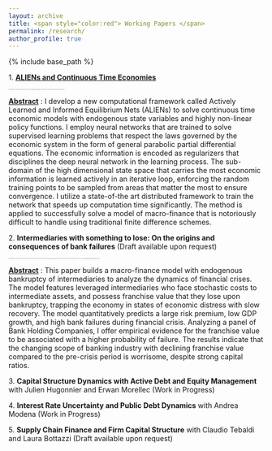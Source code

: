 ```yaml
---
layout: archive
title: <span style="color:red"> Working Papers </span>
permalink: /research/
author_profile: true
---
```

{% include base_path %}

1\. [**ALIENs and Continuous Time Economies**](http://goutham-epfl.github.io/website/files/paper2.pdf)

_<font size=2> <span style="font-family:cardinals; font-size:2;"> Presentations: Princeton University (2022), SFI-UZH Computational Finance seminar (2021), EUI Artificial Intelligence seminar (2021). </span> </font>_

<ins>__Abstract__</ins> : I develop a new computational framework called Actively Learned and Informed Equilibrium Nets (ALIENs) to solve continuous time economic models with endogenous state variables and highly non-linear policy functions. I employ neural networks that are trained to solve supervised learning problems that respect the laws governed by the economic system in the form of general parabolic partial differential equations. The economic information is encoded as regularizers that disciplines the deep neural network in the learning process. The sub-domain of the high dimensional state space that carries the most economic information is learned actively in an iterative loop, enforcing the random training points to be sampled from areas that matter the most to ensure convergence. I utilize a state-of-the art distributed framework to train the network that speeds up computation time significantly. The method is applied to successfully solve a model of macro-finance that is notoriously difficult to handle using traditional finite difference schemes.

2\. **Intermediaries with something to lose: On the origins and consequences of bank failures** (Draft available upon request)

_<font size=2> <span style="font-family:cardinals; font-size:2;"> Presentations: 20th Macro Finance Society PhD session (2022), CESifo Conference on Macro, Money, and International Finance (2022), EPFL-UNIL PhD seminar (2022), SFI-UZH Computational Finance seminar (2022). </span> </font>_


<ins>__Abstract__</ins> : This paper builds a macro-finance model with endogenous bankruptcy of intermediaries to analyze the dynamics of financial crises. The model features leveraged intermediaries who face stochastic costs to intermediate assets, and possess franchise value
that they lose upon bankruptcy, trapping the economy in states of economic distress with slow recovery. The model quantitatively predicts a large risk premium, low GDP growth, and high bank failures during financial crisis. Analyzing a panel of Bank Holding Companies, I offer empirical evidence for the franchise value to be associated with a higher probability of failure. The results indicate that the changing scope of banking industry with declining franchise value compared to the pre-crisis period is worrisome, despite strong capital ratios.

3\. **Capital Structure Dynamics with Active Debt and Equity Management** with Julien Hugonnier and Erwan Morellec (Work in Progress)

4\. **Interest Rate Uncertainty and Public Debt Dynamics** with Andrea Modena (Work in Progress)

5\. **Supply Chain Finance and Firm Capital Structure** with Claudio Tebaldi and Laura Bottazzi (Draft available upon request)
